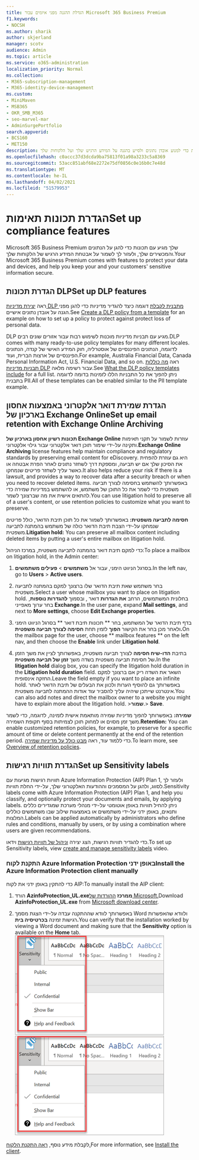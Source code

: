 ```yaml
---
title: הגדלת ההגנה מפני איומים עבור Microsoft 365 Business Premium
f1.keywords:
- NOCSH
ms.author: sharik
author: skjerland
manager: scotv
audience: Admin
ms.topic: article
ms.service: o365-administration
localization_priority: Normal
ms.collection:
- M365-subscription-management
- M365-identity-device-management
ms.custom:
- MiniMaven
- MSB365
- OKR_SMB_M365
- seo-marvel-mar
- AdminSurgePortfolio
search.appverid:
- BCS160
- MET150
description: הגדר תכונות תאימות כדי למנוע אובדן נתונים ולסייע בהגנה על המידע הרגיש שלך ועל הלקוחות שלך.
ms.openlocfilehash: c0accc37d3dcda9ba75813f01a98a3233c5a8369
ms.sourcegitcommit: 53acc851abf68e2272e75df0856c0e16b0c7e48d
ms.translationtype: MT
ms.contentlocale: he-IL
ms.lasthandoff: 04/02/2021
ms.locfileid: "51579953"
---
```

# <a name="set-up-compliance-features"></a><span data-ttu-id="88814-103">הגדרת תכונות תאימות</span><span class="sxs-lookup"><span data-stu-id="88814-103">Set up compliance features</span></span>

<span data-ttu-id="88814-104">Microsoft 365 Business Premium שלך מגיע עם תכונות כדי להגן על הנתונים והמכשירים שלך, ולעזור לך לשמור על אבטחת המידע הרגיש של הלקוחות שלך.</span><span class="sxs-lookup"><span data-stu-id="88814-104">Your Microsoft 365 Business Premium comes with features to protect your data and devices, and help you keep your and your customers' sensitive information secure.</span></span>

## <a name="set-up-dlp-features"></a><span data-ttu-id="88814-105">הגדרת תכונות DLP</span><span class="sxs-lookup"><span data-stu-id="88814-105">Set up DLP features</span></span>

<span data-ttu-id="88814-106">ראה [יצירת מדיניות DLP מתבנית לקבלת](../compliance/create-a-dlp-policy-from-a-template.md) דוגמה כיצד להגדיר מדיניות כדי להגן מפני הגנה על אובדן נתונים אישיים.</span><span class="sxs-lookup"><span data-stu-id="88814-106">See [Create a DLP policy from a template](../compliance/create-a-dlp-policy-from-a-template.md) for an example on how to set up a policy to protect against protect loss of personal data.</span></span> 
  
<span data-ttu-id="88814-107">DLP מגיע עם תבניות מדיניות מוכנות לשימוש רבות עבור אזורים שונים רבים.</span><span class="sxs-lookup"><span data-stu-id="88814-107">DLP comes with many ready-to-use policy templates for many different locales.</span></span> <span data-ttu-id="88814-108">לדוגמה, הנתונים הפיננסיים של אוסטרליה, חוק המידע האישי של קנדה, הנתונים הפיננסיים של ארצות הברית, ועוד.</span><span class="sxs-lookup"><span data-stu-id="88814-108">For example, Australia Financial Data, Canada Personal Information Act, U.S. Financial Data, and so on.</span></span> <span data-ttu-id="88814-109">ראה [מה כוללות תבניות מדיניות DLP](../compliance/what-the-dlp-policy-templates-include.md) עבור רשימה מלאה.</span><span class="sxs-lookup"><span data-stu-id="88814-109">See [What the DLP policy templates include](../compliance/what-the-dlp-policy-templates-include.md) for a full list.</span></span> <span data-ttu-id="88814-110">ניתן להפוך את כל התבניות הללו לזמינות בדומה לדוגמה בתבנית PII.</span><span class="sxs-lookup"><span data-stu-id="88814-110">All of these templates can be enabled similar to the PII template example.</span></span> 
  
## <a name="set-up-email-retention-with-exchange-online-archiving"></a><span data-ttu-id="88814-111">הגדרת שמירת דואר אלקטרוני באמצעות אחסון בארכיון של Exchange Online</span><span class="sxs-lookup"><span data-stu-id="88814-111">Set up email retention with Exchange Online Archiving</span></span>

 <span data-ttu-id="88814-112">**תכונות רשיון אחסון בארכיון של Exchange Online** עוזרות לשמור על תקני תאימות ותקינה על-ידי שימור תוכן דואר אלקטרוני עבור גילוי אלקטרוני.</span><span class="sxs-lookup"><span data-stu-id="88814-112">**Exchange Online Archiving** license features help maintain compliance and regulatory standards by preserving email content for eDiscovery.</span></span> <span data-ttu-id="88814-113">היא גם עוזרת להפחית את הסיכון שלך אם יש תביעה, ומספקת דרך לשחזר נתונים לאחר הפרת אבטחה או כאשר עליך לשחזר פריטים שנמחקו.</span><span class="sxs-lookup"><span data-stu-id="88814-113">It also helps reduce your risk if there is a lawsuit, and provides a way to recover data after a security breach or when you need to recover deleted items.</span></span> <span data-ttu-id="88814-114">באפשרותך להשתמש בחסימה לצורך תביעה משפטית כדי לשמר את כל התוכן של משתמש, או להשתמש במדיניות שמירה כדי להתאים אישית את מה שברצונך לשמר.</span><span class="sxs-lookup"><span data-stu-id="88814-114">You can use litigation hold to preserve all of a user's content, or use retention policies to customize what you want to preserve.</span></span>
  
<span data-ttu-id="88814-115">**חסימה לתביעה משפטית:** באפשרותך לשמור את כל תוכן תיבת הדואר, כולל פריטים שנמחקו על-ידי הצבת תיבת הדואר כולה של משתמש בהמתנה לתביעה משפטית.</span><span class="sxs-lookup"><span data-stu-id="88814-115">**Litigation hold:** You can preserve all mailbox content including deleted items by putting a user's entire mailbox on litigation hold.</span></span> 
    
<span data-ttu-id="88814-116">כדי למקם תיבת דואר בהמתנה לתביעה משפטית, במרכז הניהול:</span><span class="sxs-lookup"><span data-stu-id="88814-116">To place a mailbox on litigation hold, in the Admin center:</span></span>
    
1. <span data-ttu-id="88814-117">בסרגל הניווט הימני, עבור אל **משתמשים** \> **פעילים משתמשים**.</span><span class="sxs-lookup"><span data-stu-id="88814-117">In the left nav, go to **Users** \> **Active users**.</span></span>
    
2. <span data-ttu-id="88814-118">בחר משתמש שאת תיבת הדואר שלו ברצונך למקם בהמתנה לתביעה משפטית.</span><span class="sxs-lookup"><span data-stu-id="88814-118">Select a user whose mailbox you want to place on litigation hold.</span></span> <span data-ttu-id="88814-119">בחלונית המשתמשים, הרחב **את הגדרות** דואר , ובסמוך **להגדרות נוספות**, בחר ערוך מאפייני **Exchange**.</span><span class="sxs-lookup"><span data-stu-id="88814-119">In the user pane, expand **Mail settings**, and next to **More settings**, choose **Edit Exchange properties**.</span></span>
    
3. <span data-ttu-id="88814-120">בדף תיבת הדואר של המשתמש, בחר \*\* תכונות תיבת דואר \*\* בסרגל הניווט הימני ולאחר מכן בחר את הקישור **הפוך** לזמין תחת **חסימה לצורך תביעה משפטית.**</span><span class="sxs-lookup"><span data-stu-id="88814-120">On the mailbox page for the user, choose \*\* mailbox features \*\* on the left nav, and then choose the **Enable** link under **Litigation hold**.</span></span>
    
4. <span data-ttu-id="88814-121">בתיבת **הדו-שיח חסימה** לצורך תביעה משפטית, באפשרותך לציין את משך הזמן של חסימת תביעה משפטית בשדה משך **זמן של תביעה משפטית.**</span><span class="sxs-lookup"><span data-stu-id="88814-121">In the **litigation hold** dialog box, you can specify the litigation hold duration in the **Litigation hold duration** field.</span></span> <span data-ttu-id="88814-122">השאר את השדה ריק אם ברצונך למקם החזקה אינסופית.</span><span class="sxs-lookup"><span data-stu-id="88814-122">Leave the field empty if you want to place an infinite hold.</span></span> <span data-ttu-id="88814-123">באפשרותך גם להוסיף הערות ולכוון את הבעלים של תיבת הדואר לאתר אינטרנט שייתכן שיהיה עליך להסביר עוד אודות ההמתנה לתביעה משפטית.</span><span class="sxs-lookup"><span data-stu-id="88814-123">You can also add notes and direct the mailbox owner to a website you might have to explain more about the litigation hold.</span></span> <span data-ttu-id="88814-124">\>**שמור**.</span><span class="sxs-lookup"><span data-stu-id="88814-124">\> **Save**.</span></span>
    
<span data-ttu-id="88814-125">**שמירה:** באפשרותך להפוך מדיניות שמירה מותאמת אישית לזמינה, לדוגמה, כדי לשמר משך זמן מסוים או למחוק תוכן לצמיתות בסוף תקופת השמירה.</span><span class="sxs-lookup"><span data-stu-id="88814-125">**Retention:** You can enable customized retention policies, for example, to preserve for a specific amount of time or delete content permanently at the end of the retention period.</span></span> <span data-ttu-id="88814-126">כדי ללמוד עוד, ראה [מבט כולל על מדיניות שמירה](../compliance/retention.md).</span><span class="sxs-lookup"><span data-stu-id="88814-126">To learn more, see [Overview of retention policies](../compliance/retention.md).</span></span>

## <a name="set-up-sensitivity-labels"></a><span data-ttu-id="88814-127">הגדרת תוויות רגישות</span><span class="sxs-lookup"><span data-stu-id="88814-127">Set up Sensitivity labels</span></span>

<span data-ttu-id="88814-128">תוויות רגישות מגיעות עם Azure Information Protection (AIP) Plan 1, ולעזור לך לסווג, ולהגן על המסמכים וההודעות האלקטרוני שלך, על-ידי החלת תוויות.</span><span class="sxs-lookup"><span data-stu-id="88814-128">Sensitivity labels come with Azure Information Protection (AIP) Plan 1, and help you classify, and optionally protect your documents and emails, by applying labels.</span></span> <span data-ttu-id="88814-129">ניתן להחיל תוויות באופן אוטומטי על-ידי מנהלי מערכת שמגדירים כללים ותנאים, באופן ידני על-ידי משתמשים או באמצעות שילוב שבו משתמשים כוללים המלצות.</span><span class="sxs-lookup"><span data-stu-id="88814-129">Labels can be applied automatically by administrators who define rules and conditions, manually by users, or by using a combination where users are given recommendations.</span></span>

<span data-ttu-id="88814-130">כדי להגדיר תוויות רגישות, הצג יצירה [וניהול של תוויות רגישות](https://support.microsoft.com/office/2fb96b54-7dd2-4f0c-ac8d-170790d4b8b9) וידאו.</span><span class="sxs-lookup"><span data-stu-id="88814-130">To set up Sensitivity labels, view [create and manage sensitivity labels](https://support.microsoft.com/office/2fb96b54-7dd2-4f0c-ac8d-170790d4b8b9) video.</span></span>



### <a name="install-the-azure-information-protection-client-manually"></a><span data-ttu-id="88814-131">התקנת לקוח Azure Information Protection באופן ידני</span><span class="sxs-lookup"><span data-stu-id="88814-131">Install the Azure Information Protection client manually</span></span>

<span data-ttu-id="88814-132">כדי להתקין באופן ידני את לקוח AIP:</span><span class="sxs-lookup"><span data-stu-id="88814-132">To manually install the AIP client:</span></span>

1. <span data-ttu-id="88814-133">הורד **AzinfoProtection_UL.exeממרכז** [ההורדות של Microsoft.](https://www.microsoft.com/download/details.aspx?id=53018)</span><span class="sxs-lookup"><span data-stu-id="88814-133">Download **AzinfoProtection_UL.exe** from [Microsoft download center](https://www.microsoft.com/download/details.aspx?id=53018).</span></span>
 
2. <span data-ttu-id="88814-134">באפשרותך לוודא שההתקנה עבדה על-ידי הצגת מסמך  Word ולוודא שהאפשרות רגישות זמינה **בכרטיסיה בית.**</span><span class="sxs-lookup"><span data-stu-id="88814-134">You can verify that the installation worked by viewing a Word document and making sure that the **Sensitivity** option is available on the **Home** tab.</span></span>
<br/><span data-ttu-id="88814-135">![הרשימה הנפתחת של הכרטיסיה 'הגנה' במסמך Word.](../media/word-sensitivity.png)</span><span class="sxs-lookup"><span data-stu-id="88814-135">![Protection tab drop-down in a Word document.](../media/word-sensitivity.png)</span></span>

<span data-ttu-id="88814-136">לקבלת מידע נוסף, [ראה התקנת הלקוח.](/azure/information-protection/infoprotect-tutorial-step3)</span><span class="sxs-lookup"><span data-stu-id="88814-136">For more information, see [Install the client](/azure/information-protection/infoprotect-tutorial-step3).</span></span>